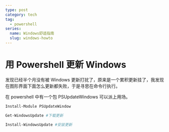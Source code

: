 ```yaml
---
type: post
category: tech
tag:
  - powershell
series:
  name: Windows舒适指南
  slug: windows-howto
---
```


# 用 Powershell 更新 Windows

发现已经半个月没有被 Windows 更新打扰了，原来是一个累积更新挂了，我发现在图形界面下面怎么更新都失败，于是寻思在命令行执行。

在 powershell 中有一个包 PSUpdateWindows 可以派上用场。

```powershell
Install-Module PSUpdateWindow

Get-WindowsUpdate #下载更新

Install-WindowsUpdate #安装更新
```
